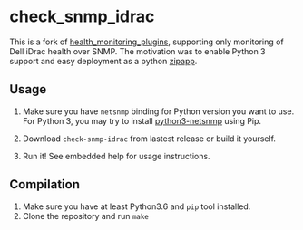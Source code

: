 check_snmp_idrac
================

This is a fork of [health_monitoring_plugins](https://github.com/rsmuc/health_monitoring_plugins), supporting only monitoring of Dell iDrac health over SNMP. The motivation was to enable Python 3 support and easy deployment as a python [zipapp](https://docs.python.org/3/library/zipapp.html).


Usage
-----

  1. Make sure you have `netsnmp` binding for Python version you want to use.
     For Python 3, you may try to install
     [python3-netsnmp](https://pypi.org/project/python3-netsnmp/) using Pip.

  2. Download `check-snmp-idrac` from lastest release or build it yourself.

  3. Run it! See embedded help for usage instructions.


Compilation
-----------

  1. Make sure you have at least Python3.6 and `pip` tool installed.
  2. Clone the repository and run `make`
